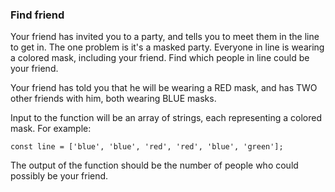 ### Find friend

Your friend has invited you to a party, and tells you to meet them in the line to get in. The one problem is it's a masked party. Everyone in line is wearing a colored mask, including your friend. Find which people in line could be your friend.

Your friend has told you that he will be wearing a RED mask, and has TWO other friends with him, both wearing BLUE masks.

Input to the function will be an array of strings, each representing a colored mask. For example:

`const line = ['blue', 'blue', 'red', 'red', 'blue', 'green'];`

The output of the function should be the number of people who could possibly be your friend.
